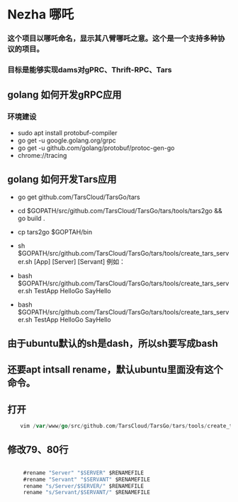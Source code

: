 #  Nezha 哪吒
### 这个项目以哪吒命名，显示其八臂哪吒之意。这个是一个支持多种协议的项目。
### 目标是能够实现dams对gPRC、Thrift-RPC、Tars

## golang 如何开发gRPC应用

### 环境建设
- sudo apt  install protobuf-compiler
- go get -u google.golang.org/grpc
- go get -u github.com/golang/protobuf/protoc-gen-go
- chrome://tracing



## golang 如何开发Tars应用
- go get github.com/TarsCloud/TarsGo/tars
- cd $GOPATH/src/github.com/TarsCloud/TarsGo/tars/tools/tars2go && go build . 
- cp tars2go $GOPTAH/bin
- sh $GOPATH/src/github.com/TarsCloud/TarsGo/tars/tools/create_tars_server.sh [App] [Server] [Servant]
例如： 
- bash $GOPATH/src/github.com/TarsCloud/TarsGo/tars/tools/create_tars_server.sh TestApp HelloGo SayHello

- bash $GOPATH/src/github.com/TarsCloud/TarsGo/tars/tools/create_tars_server.sh TestApp HelloGo SayHello

## 由于ubuntu默认的sh是dash，所以sh要写成bash
## 还要apt intsall rename，默认ubuntu里面没有这个命令。

## 打开
```go
	vim /var/www/go/src/github.com/TarsCloud/TarsGo/tars/tools/create_tars_server.sh
```

## 修改79、80行
```go

	 #rename "Server" "$SERVER" $RENAMEFILE
	 #rename "Servant" "$SERVANT" $RENAMEFILE
	 rename "s/Server/$SERVER/" $RENAMEFILE
	 rename "s/Servant/$SERVANT/" $RENAMEFILE
```